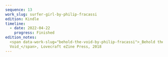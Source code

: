 ```yaml
---
sequence: 13
work_slug: surfer-girl-by-philip-fracassi
edition: Kindle
timeline:
  - date: 2022-04-22
    progress: Finished
edition_notes:
  <span data-work-slug="behold-the-void-by-philip-fracassi">_Behold the
  Void_</span>, Lovecraft eZine Press, 2018
---
```

